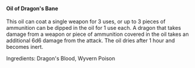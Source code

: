#### Oil of Dragon's Bane
This oil can coat a single weapon for 3 uses, or up to 3 pieces of ammunition can be dipped in the oil for 1 use each. A dragon that takes damage from a weapon or piece of ammunition covered in the oil takes an additional 6d6 damage from the attack. The oil dries after 1 hour and becomes inert.

Ingredients: Dragon's Blood, Wyvern Poison